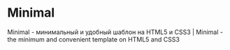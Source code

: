# Minimal
Minimal - минимальный и удобный шаблон на HTML5 и CSS3 | Minimal - the minimum and convenient template on HTML5 and CSS3
